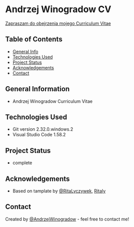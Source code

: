 # Andrzej Winogradow CV
[Zapraszam do obejrzenia mojego Curriculum Vitae](https://andrzejwinogradow.github.io/CV/) 

## Table of Contents
* [General Info](#general-information)
* [Technologies Used](#technologies-used) <!--  * [Features](#features) * [Screenshots](#screenshots) * [Setup](#setup) * [Usage](#usage) -->
* [Project Status](#project-status) <!-- * [Room for Improvement](#room-for-improvement) -->
* [Acknowledgements](#acknowledgements)
* [Contact](#contact) <!-- * [License](#license) -->


## General Information

- Andrzej Winogradow Curriculum Vitae


## Technologies Used

- Git version 2.32.0.windows.2
- Visual Studio Code 1.58.2


<!-- ## Features
List the ready features here:
- Awesome feature 1
- Awesome feature 2
- Awesome feature 3 -->


<!--  ## Screenshots
![Example screenshot](./img/screenshot.png) -->
<!-- If you have screenshots you'd like to share, include them here. -->


<!--  ## Setup
What are the project requirements/dependencies? Where are they listed? A requirements.txt or a Pipfile.lock file perhaps? Where is it located?

Proceed to describe how to install / setup one's local environment / get started with the project.
-->

<!--  ## Usage
How does one go about using it?
Provide various use cases and code examples here.

`write-your-code-here`
-->

## Project Status

- complete 

<!--  ## Room for Improvement
Include areas you believe need improvement / could be improved. Also add TODOs for future development.

Room for improvement:
- Improvement to be done 1
- Improvement to be done 2

To do:
- Feature to be added 1
- Feature to be added 2 -->


## Acknowledgements

- Based on tamplate by [@RitaLyczywek](https://github.com/ritaly), [Ritaly](https://www.flynerd.pl/)


## Contact
Created by [@AndrzejWinogradow](https://github.com/AndrzejWinogradow) - feel free to contact me!